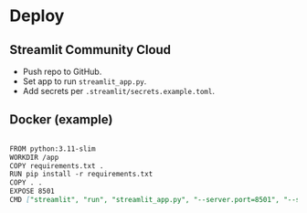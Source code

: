 # Deploy
## Streamlit Community Cloud
- Push repo to GitHub.
- Set app to run `streamlit_app.py`.
- Add secrets per `.streamlit/secrets.example.toml`.

## Docker (example)

```markdown

FROM python:3.11-slim
WORKDIR /app
COPY requirements.txt .
RUN pip install -r requirements.txt
COPY . .
EXPOSE 8501
CMD ["streamlit", "run", "streamlit_app.py", "--server.port=8501", "--server.address=0.0.0.0"]
```
